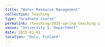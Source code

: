 ```yaml
---
title: "Water Resource Management"
collection: Teaching
type: "Graduate course"
permalink: /teaching/2015-spring-teaching-1
venue: "University 1, Department"
date: 2015-01-01
location: "Oulu, Finland"
---
```



